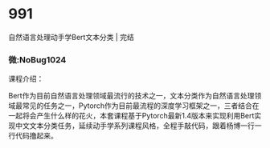 # 991
自然语言处理动手学Bert文本分类 | 完结
### 微:NoBug1024 


课程介绍：

Bert作为目前自然语言处理领域最流行的技术之一，文本分类作为自然语言处理领域最常见的任务之一，Pytorch作为目前最流程的深度学习框架之一，三者结合在一起将会产生什么样的花火，本套课程基于Pytorch最新1.4版本来实现利用Bert实现中文文本分类任务，延续动手学系列课程风格，全程手敲代码，跟着杨博一行一行代码撸起来。
